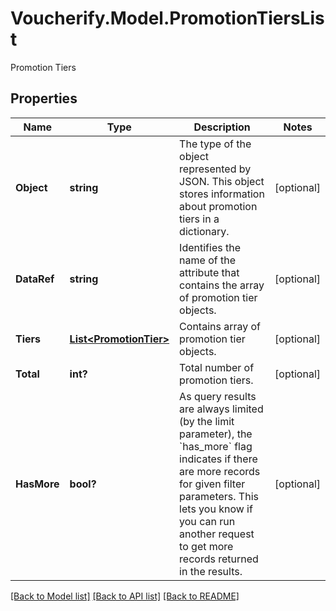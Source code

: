 # Voucherify.Model.PromotionTiersList
Promotion Tiers

## Properties

Name | Type | Description | Notes
------------ | ------------- | ------------- | -------------
**Object** | **string** | The type of the object represented by JSON. This object stores information about promotion tiers in a dictionary. | [optional] 
**DataRef** | **string** | Identifies the name of the attribute that contains the array of promotion tier objects. | [optional] 
**Tiers** | [**List&lt;PromotionTier&gt;**](PromotionTier.md) | Contains array of promotion tier objects. | [optional] 
**Total** | **int?** | Total number of promotion tiers. | [optional] 
**HasMore** | **bool?** | As query results are always limited (by the limit parameter), the &#x60;has_more&#x60; flag indicates if there are more records for given filter parameters. This lets you know if you can run another request to get more records returned in the results. | [optional] 

[[Back to Model list]](../README.md#documentation-for-models) [[Back to API list]](../README.md#documentation-for-api-endpoints) [[Back to README]](../README.md)

